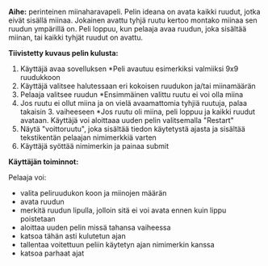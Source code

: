 **Aihe:** perinteinen miinaharavapeli. Pelin ideana on avata kaikki ruudut, jotka eivät sisällä miinaa. Jokainen avattu tyhjä ruutu kertoo montako miinaa sen ruudun ympärillä on. Peli loppuu, kun pelaaja avaa ruudun, joka sisältää miinan, tai kaikki tyhjät ruudut on avattu.

**Tiivistetty kuvaus pelin kulusta:**

1. Käyttäjä avaa sovelluksen
  *Peli avautuu esimerkiksi valmiiksi 9x9 ruudukkoon
2. Käyttäjä valitsee halutessaan eri kokoisen ruudukon ja/tai miinamäärän
3. Pelaaja valitsee ruudun
  *Ensimmäinen valittu ruutu ei voi olla miina
4. Jos ruutu ei ollut miina ja on vielä avaamattomia tyhjiä ruutuja, palaa takaisin 3. vaiheeseen
  *Jos ruutu oli miina, peli loppuu ja kaikki ruudut avataan. Käyttäjä voi aloittaaa uuden pelin valitsemalla "Restart"
5. Näytä "voittoruutu", joka sisältää tiedon käytetystä ajasta ja sisältää tekstikentän pelaajan nimimerkkiä varten
6. Käyttäjä syöttää nimimerkin ja painaa submit

**Käyttäjän toiminnot:**

Pelaaja voi:
- valita peliruudukon koon ja miinojen määrän
- avata ruudun
- merkitä ruudun lipulla, jolloin sitä ei voi avata ennen kuin lippu poistetaan
- aloittaa uuden pelin missä tahansa vaiheessa
- katsoa tähän asti kulutetun ajan
- tallentaa voitettuun peliin käytetyn ajan nimimerkin kanssa
- katsoa parhaat ajat
